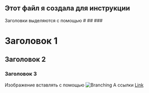 ## Этот файл я создала для инструкции

Заголовки выделяются с помощью # ## ###

# Заголовок 1
## Заголовок 2
### Заголовок 3

Изображение вставлять с помощью
![Branching](src)
А ссылки
[Link](url)

